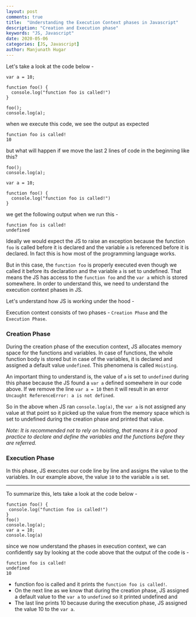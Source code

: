 ```yaml
---
layout: post
comments: true
title:  "Understanding the Execution Context phases in Javascript"
description: "Creation and Execution phase"
keywords: "JS, Javascript"
date: 2020-05-06
categories: [JS, Javascript]
author: Manjunath Hugar
---
```


Let's take a look at the code below - 

```
var a = 10;

function foo() {
  console.log("function foo is called!")
}

foo();
console.log(a);
```

when we execute this code, we see the output as expected

```
function foo is called!
10
```

but what will happen if we move the last 2 lines of code in the beginning like this?

```
foo();
console.log(a);

var a = 10;

function foo() {
  console.log("function foo is called!")
}
```
we get the following output when we run this - 
```
function foo is called!
undefined
```
Ideally we would expect the JS to raise an exception because the function `foo` is called before it is declared and the variable `a` is referenced before it is declared. In fact this is how most of the programming language works.

But in this case, the `function foo` is properly executed even though we called it before its declaration and the variable `a` is set to undefined. That means the JS has access to the `function foo` and the `var a` which is stored somewhere.
In order to understand this, we need to understand the execution context phases in JS.

Let's understand how JS is working under the hood - 

Execution context consists of two phases - `Creation Phase` and the `Execution Phase`.

### Creation Phase
During the creation phase of the execution context, JS allocates memory space for the functions and variables. In case of functions, the whole function body is stored but in case of the variables, it is declared and assigned a default value `undefined`. This phenomena is called `Hoisting`. 

An important thing to understand is, the value of `a` is set to `undefined` during this phase because the JS found a `var a` defined somewhere in our code above. If we remove the line `var a = 10` then it will result in an error `Uncaught ReferenceError: a is not defined`.

So in the above when JS ran `console.log(a)`, the `var a` is not assigned any value at that point so it picked up the value from the memory space which is set to undefined during the creation phase and printed that value.

*Note: It is recommended not to rely on hoisting, that means it is a good practice to declare and define the variables and the functions before they are referred.*


### Execution Phase
 In this phase, JS executes our code line by line and assigns the value to the variables. In our example above, the value `10` to the variable `a` is set.
 
 ------------------------------------------------------------
 To summarize this, lets take a look at the code below - 
 
 ```
function foo() {
  console.log("function foo is called!")
}
foo()
console.log(a);
var a = 10;
console.log(a)
 ```
 
since we now understand the phases in execution context, we can confidently say by looking at the code above that the output of the code is - 
 
 ```
function foo is called!
undefined
10
 ```
 
- function foo is called and it prints the `function foo is called!`.
- On the next line as we know that during the creation phase, JS assigned a default value to the `var a` to `undefined` so it printed undefined and 
- The last line prints 10 because during the execution phase, JS assigned the value 10 to the `var a`.
 
 
